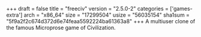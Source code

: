 +++
draft = false
title = "freeciv"
version = "2.5.0-2"
categories = ['games-extra']
arch = "x86_64"
size = "17299504"
usize = "56035154"
sha1sum = "5f9a2f2c674d372d6e74feaa5592224ba61363a8"
+++
A multiuser clone of the famous Microprose game of Civilization.